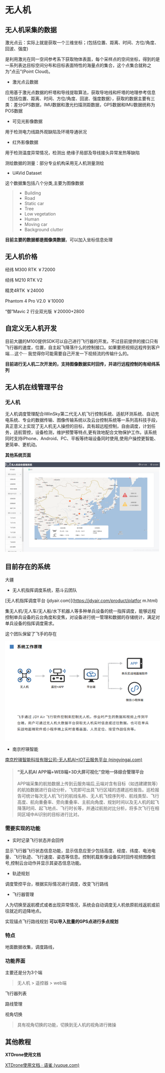# 无人机

## 无人机采集的数据

激光点云：实际上就是获取一个三维坐标；(包括位置、距离、时间、方位/角度、回波、强度)

是利用激光在同一空间参考系下获取物体表面，每个采样点的空间坐标，得到的是一系列表达目标空间分布和目标表面特性的海量点的集合，这个点集合就称之为“点云”(Point Cloud)。

- 激光点云数据

应用基于激光点数据的杆塔和导线提取算法，获取导地线和杆塔的地理参考信息（包括位置、距离、时间、方位/角度、回波、强度数据），获取的数据主要有三类：差分GPS数据，IMU数据和激光扫描测距数据，GPS数据和IMU数据统称为POS数据

- 可见光影像数据

用于检测电力线路外观缺陷及环境导通状况

- 红外影像数据

用于检测温度异常情况，检测出 绝缘子局部及导线接头异常发热等缺陷

测绘数据的测量：部分专业机构采用无人机测量测绘

- UAVid Dataset

这个数据集包括八个分类,主要为图像数据

> - Building
> - Road
> - Static car
> - Tree
> - Low vegetation
> - Human
> - Moving car
> - Background clutter

**目前主要的数据都是图像类数据**，可以加入坐标信息处理

## 无人机价格

经纬 M300 RTK ￥72000

经纬 M210 RTK V2

精灵4RTK ￥24000

Phantom 4 Pro V2.0 ￥10000

“御”Mavic 2 行业双光版 ￥20000+2800



## 自定义无人机开发

目前大疆的M100提供SDK可以自己进行飞行器的开发。不过目前提供的接口只有飞行器的速度，位置，自主起飞降落什么的控制接口。如果要把视频远程传到客户端....这个··· 我觉得你可能需要自己开发一下视频流的传输什么的。



**目前进行无人机二次开发的，支持图像数据实时回传，并进行远程控制的有经纬系列**



## 无人机在线管理平台

### 无人机

无人机调度管理配合iWinSky第二代无人机飞行控制系统、适航环测系统、自动充电系统、专业的数据传输、图像传输系统以及云台控制系统等一系列高科技手段，真正意义上实现了无人机无人操控的目标，具有超远程控制，自由调度，计划任务，适航管控，设备检测，维护预警等特点,更有效地配合文物保护工作。该系统同时支持iPhone、Android、PC、平板等终端设备同时使用,使用户操控更智能、更简单、更机动。

**其他系统页面**

![img](无人机New.assets/watermark,type_ZmFuZ3poZW5naGVpdGk,shadow_10,text_aHR0cHM6Ly9ibG9nLmNzZG4ubmV0L2JhaWR1XzM2ODM2MDgw,size_16,color_FFFFFF,t_70.png)



## 目前存在的系统

大疆



- 无人机指挥调度系统，筋斗云团队

[无人机指挥调度平台 (jdyair.com)](https://jdyair.com/product/platfor m.html)

集无人机/无人车/无人船/水下机器人等多种单兵设备的统一指挥调度，能够远程控制单兵设备的云台角度和变焦，对设备进行统一管理和数据的存储统计，满足对单兵设备的指挥调度需求。

这个团队保留了飞手的存在

![image-20210716203728518](无人机New.assets/image-20210716203728518.png)

- 南京柠瑛智能

[南京柠瑛智能科技有限公司-无人机AI+IOT云服务平台 (ningyingai.com)](http://www.ningyingai.com/product.shtml)

>#### “无人机AI APP端+WEB端+3D大屏可视化”空地一体综合管理平台
>
>APP端采集的航拍数据上传到云服务端后,云端对含有目标（如违建建筑等）的航拍数据进行自动分析，飞完即可出具飞行区域的违建巡检报告。巡检报告可统计每次无人机飞行的航线名称、无人机飞控序列号、航线类型、飞行高度、航向重叠率、旁向重叠率、主航向角度、规划时间以及无人机的起飞降落时间、起飞地点、飞行时长等，并通过航拍对比分析，将多次飞行在相同区域中AI识别的目标进行比对。

### 需要实现的功能

- 实时记录飞行状态并会回传

显示飞行器飞行状态信息功能，显示信息应至少包括高度、经度、纬度、电池电量、飞行轨迹、飞行速度、姿态等信息。控制机载影像设备实时回传视频图像信号,控制云台动作并显示其姿态信息功能。

- 轨迹规划

调度管控平台，根据实际情况进行调度，改变飞行路线

- 飞行器管理

人为切换至返航模式或者出现异常情况，系统会自动调度无人机依原航线返航或前往就近的迫降地点。

实现锚点飞行路线规划 **可以导入批量的GPS点进行多点规划**

### 特点

地面数据收集，调度路线，



### 功能界面

主要还是分为3个端

> 无人机 > 遥控器 > web端
>
> 

飞行器列表

路线管理

视角切换

> 具有视角切换的功能，切换到无人机的视角进行微操



## 其他教程

**XTDrone使用文档**

[XTDrone使用文档 · 语雀 (yuque.com)](https://www.yuque.com/xtdrone/manual_cn)


